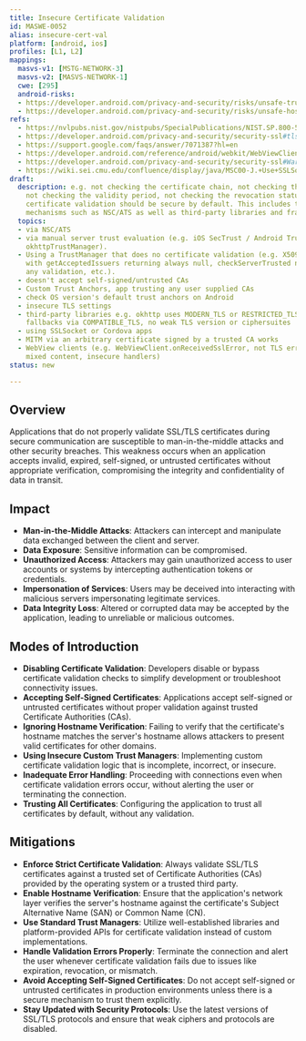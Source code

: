 ```yaml
---
title: Insecure Certificate Validation
id: MASWE-0052
alias: insecure-cert-val
platform: [android, ios]
profiles: [L1, L2]
mappings:
  masvs-v1: [MSTG-NETWORK-3]
  masvs-v2: [MASVS-NETWORK-1]
  cwe: [295]
  android-risks:
  - https://developer.android.com/privacy-and-security/risks/unsafe-trustmanager
  - https://developer.android.com/privacy-and-security/risks/unsafe-hostname
refs:
  - https://nvlpubs.nist.gov/nistpubs/SpecialPublications/NIST.SP.800-52r2.pdf#page=17
  - https://developer.android.com/privacy-and-security/security-ssl#tls-1.3-enabled-by-default
  - https://support.google.com/faqs/answer/7071387?hl=en
  - https://developer.android.com/reference/android/webkit/WebViewClient.html?sjid=15211564825735678155-EU#onReceivedSslError(android.webkit.WebView,%20android.webkit.SslErrorHandler,%20android.net.http.SslError)
  - https://developer.android.com/privacy-and-security/security-ssl#WarningsSslSocket
  - https://wiki.sei.cmu.edu/confluence/display/java/MSC00-J.+Use+SSLSocket+rather+than+Socket+for+secure+data+exchange
draft:
  description: e.g. not checking the certificate chain, not checking the hostname,
    not checking the validity period, not checking the revocation status, etc. The
    certificate validation should be secure by default. This includes the platform-provided
    mechanisms such as NSC/ATS as well as third-party libraries and frameworks.
  topics:
  - via NSC/ATS
  - via manual server trust evaluation (e.g. iOS SecTrust / Android TrustManager.
    okhttpTrustManager).
  - Using a TrustManager that does no certificate validation (e.g. X509TrustManager
    with getAcceptedIssuers returning always null, checkServerTrusted not performing
    any validation, etc.).
  - doesn't accept self-signed/untrusted CAs
  - Custom Trust Anchors, app trusting any user supplied CAs
  - check OS version's default trust anchors on Android
  - insecure TLS settings
  - third-party libraries e.g. okhttp uses MODERN_TLS or RESTRICTED_TLS configs, no
    fallbacks via COMPATIBLE_TLS, no weak TLS version or ciphersuites
  - using SSLSocket or Cordova apps
  - MITM via an arbitrary certificate signed by a trusted CA works
  - WebView clients (e.g. WebViewClient.onReceivedSslError, not TLS errors ignored,
    mixed content, insecure handlers)
status: new

---
```


## Overview

Applications that do not properly validate SSL/TLS certificates during secure communication are susceptible to man-in-the-middle attacks and other security breaches. This weakness occurs when an application accepts invalid, expired, self-signed, or untrusted certificates without appropriate verification, compromising the integrity and confidentiality of data in transit.

## Impact

- **Man-in-the-Middle Attacks**: Attackers can intercept and manipulate data exchanged between the client and server.
- **Data Exposure**: Sensitive information can be compromised.
- **Unauthorized Access**: Attackers may gain unauthorized access to user accounts or systems by intercepting authentication tokens or credentials.
- **Impersonation of Services**: Users may be deceived into interacting with malicious servers impersonating legitimate services.
- **Data Integrity Loss**: Altered or corrupted data may be accepted by the application, leading to unreliable or malicious outcomes.

## Modes of Introduction

- **Disabling Certificate Validation**: Developers disable or bypass certificate validation checks to simplify development or troubleshoot connectivity issues.
- **Accepting Self-Signed Certificates**: Applications accept self-signed or untrusted certificates without proper validation against trusted Certificate Authorities (CAs).
- **Ignoring Hostname Verification**: Failing to verify that the certificate's hostname matches the server's hostname allows attackers to present valid certificates for other domains.
- **Using Insecure Custom Trust Managers**: Implementing custom certificate validation logic that is incomplete, incorrect, or insecure.
- **Inadequate Error Handling**: Proceeding with connections even when certificate validation errors occur, without alerting the user or terminating the connection.
- **Trusting All Certificates**: Configuring the application to trust all certificates by default, without any validation.

## Mitigations

- **Enforce Strict Certificate Validation**: Always validate SSL/TLS certificates against a trusted set of Certificate Authorities (CAs) provided by the operating system or a trusted third party.
- **Enable Hostname Verification**: Ensure that the application's network layer verifies the server's hostname against the certificate's Subject Alternative Name (SAN) or Common Name (CN).
- **Use Standard Trust Managers**: Utilize well-established libraries and platform-provided APIs for certificate validation instead of custom implementations.
- **Handle Validation Errors Properly**: Terminate the connection and alert the user whenever certificate validation fails due to issues like expiration, revocation, or mismatch.
- **Avoid Accepting Self-Signed Certificates**: Do not accept self-signed or untrusted certificates in production environments unless there is a secure mechanism to trust them explicitly.
- **Stay Updated with Security Protocols**: Use the latest versions of SSL/TLS protocols and ensure that weak ciphers and protocols are disabled.
